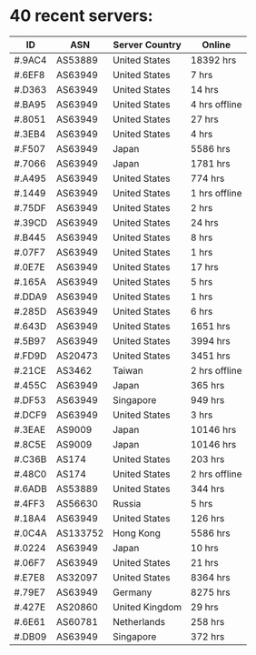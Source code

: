 # 40 recent servers:

| ID | ASN | Server Country | Online |
| ------ | ------ | ------ | ------ |
| #.9AC4 | AS53889 | United States | 18392 hrs |
| #.6EF8 | AS63949 | United States | 7 hrs |
| #.D363 | AS63949 | United States | 14 hrs |
| #.BA95 | AS63949 | United States | 4 hrs offline |
| #.8051 | AS63949 | United States | 27 hrs |
| #.3EB4 | AS63949 | United States | 4 hrs |
| #.F507 | AS63949 | Japan | 5586 hrs |
| #.7066 | AS63949 | Japan | 1781 hrs |
| #.A495 | AS63949 | United States | 774 hrs |
| #.1449 | AS63949 | United States | 1 hrs offline |
| #.75DF | AS63949 | United States | 2 hrs |
| #.39CD | AS63949 | United States | 24 hrs |
| #.B445 | AS63949 | United States | 8 hrs |
| #.07F7 | AS63949 | United States | 1 hrs |
| #.0E7E | AS63949 | United States | 17 hrs |
| #.165A | AS63949 | United States | 5 hrs |
| #.DDA9 | AS63949 | United States | 1 hrs |
| #.285D | AS63949 | United States | 6 hrs |
| #.643D | AS63949 | United States | 1651 hrs |
| #.5B97 | AS63949 | United States | 3994 hrs |
| #.FD9D | AS20473 | United States | 3451 hrs |
| #.21CE | AS3462 | Taiwan | 2 hrs offline |
| #.455C | AS63949 | Japan | 365 hrs |
| #.DF53 | AS63949 | Singapore | 949 hrs |
| #.DCF9 | AS63949 | United States | 3 hrs |
| #.3EAE | AS9009 | Japan | 10146 hrs |
| #.8C5E | AS9009 | Japan | 10146 hrs |
| #.C36B | AS174 | United States | 203 hrs |
| #.48C0 | AS174 | United States | 2 hrs offline |
| #.6ADB | AS53889 | United States | 344 hrs |
| #.4FF3 | AS56630 | Russia | 5 hrs |
| #.18A4 | AS63949 | United States | 126 hrs |
| #.0C4A | AS133752 | Hong Kong | 5586 hrs |
| #.0224 | AS63949 | Japan | 10 hrs |
| #.06F7 | AS63949 | United States | 21 hrs |
| #.E7E8 | AS32097 | United States | 8364 hrs |
| #.79E7 | AS63949 | Germany | 8275 hrs |
| #.427E | AS20860 | United Kingdom | 29 hrs |
| #.6E61 | AS60781 | Netherlands | 258 hrs |
| #.DB09 | AS63949 | Singapore | 372 hrs |

